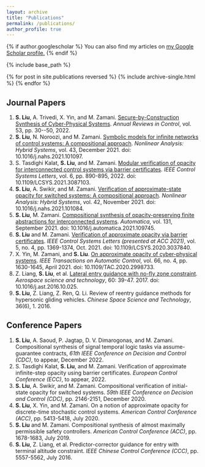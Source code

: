 ```yaml
---
layout: archive
title: "Publications"
permalink: /publications/
author_profile: true
---
```



{% if author.googlescholar %}
  You can also find my articles on <u><a href="{{author.googlescholar}}">my Google Scholar profile</a>.</u>
{% endif %}

{% include base_path %}

{% for post in site.publications reversed %}
  {% include archive-single.html %}
{% endfor %}

## Journal Papers

1. **S. Liu**, A. Trivedi, X. Yin, and M. Zamani. [Secure-by-Construction Synthesis of Cyber-Physical Systems](https://www.sciencedirect.com/science/article/pii/S1367578822000104). _Annual Reviews in Control_, vol. 53, pp. 30--50, 2022.
2. **S. Liu**, N. Noroozi, and M. Zamani. [Symbolic models for infinite networks of control systems: A compositional approach](https://www.sciencedirect.com/science/article/pii/S1751570X2100087X?dgcid=author). _Nonlinear Analysis: Hybrid Systems_, vol. 43, December 2021. doi: 10.1016/j.nahs.2021.101097.
3. S. Tasdighi Kalat, **S. Liu**, and M. Zamani. [Modular verification of opacity for interconnected control systems via barrier certificates](https://ieeexplore.ieee.org/document/9447831). _IEEE Control Systems Letters_, vol. 6, pp. 890-895, 2022. doi: 10.1109/LCSYS.2021.3087103.
4. **S. Liu**, A. Swikir, and M. Zamani. [Verification of approximate-state opacity for switched systems: A compositional approach](https://www.sciencedirect.com/science/article/pii/S1751570X21000741?dgcid=author). _Nonlinear Analysis: Hybrid Systems_, vol. 42, November 2021. doi: 10.1016/j.nahs.2021.101084.
5. **S. Liu**, M. Zamani. [Compositional synthesis of opacity-preserving finite abstractions for interconnected systems](https://www.sciencedirect.com/science/article/pii/S000510982100265X?dgcid=author). _Automatica_, vol. 131, September 2021. doi: 10.1016/j.automatica.2021.109745. 
6. **S. Liu** and M. Zamani. [Verification of approximate opacity via barrier certificates](https://ieeexplore.ieee.org/document/9257384). _IEEE Control Systems Letters (presented at ACC 2021)_, vol. 5, no. 4, pp. 1369-1374, Oct. 2021. doi: 10.1109/LCSYS.2020.3037840.
7. X. Yin, M. Zamani, and **S. Liu**. [On approximate opacity of cyber-physical systems](https://ieeexplore.ieee.org/document/9104922). _IEEE Transactions on Automatic Control_, vol. 66, no. 4, pp. 1630-1645, April 2021. doi: 10.1109/TAC.2020.2998733.
8. Z. Liang, **S. Liu**, et al. [Lateral entry guidance with no-fly zone constraint](https://www.sciencedirect.com/science/article/abs/pii/S1270963816309464). _Aerospace science and technology_, 60: 39-47. 2017. doi: 10.1016/j.ast.2016.10.025.
9. **S. Liu**, Z. Liang, Z. Ren, Q. Li. Review of reentry guidance methods for hypersonic gliding vehicles. _Chinese Space Science and Technology_, 36(6), 1. 2016.



## Conference Papers

1. **S. Liu**, A. Saoud, P. Jagtap, D. V. Dimarogonas, and M. Zamani. Compositional synthesis of signal temporal logic tasks via assume-guarantee contracts, _61th IEEE Conference on Decision and Control (CDC)_, to appear, December 2022.
2. S. Tasdighi Kalat, **S. Liu**, and M. Zamani. Verification of approximate infinite-step opacity using barrier certificates. _European Control Conference (ECC)_, to appear, 2022.
3. **S. Liu**, A. Swikir, and M. Zamani. Compositional verification of initial-state opacity for switched systems. _59th IEEE Conference on Decision and Control (CDC)_, pp. 2146-2151, December 2020.
4. **S. Liu**, X. Yin, and M. Zamani. On a notion of approximate opacity for discrete-time stochastic control systems. _American Control Conference (ACC)_, pp. 5413-5418, July 2020.  
5. **S. Liu** and M. Zamani. Compositional synthesis of almost maximally permissible safety controllers. _American Control Conference (ACC)_, pp. 1678-1683, July 2019.
6. **S. Liu**, Z. Liang, et al. Predictor-corrector guidance for entry with terminal altitude constraint. _IEEE Chinese Control Conference (CCC)_, pp. 5557-5562, July 2016.
